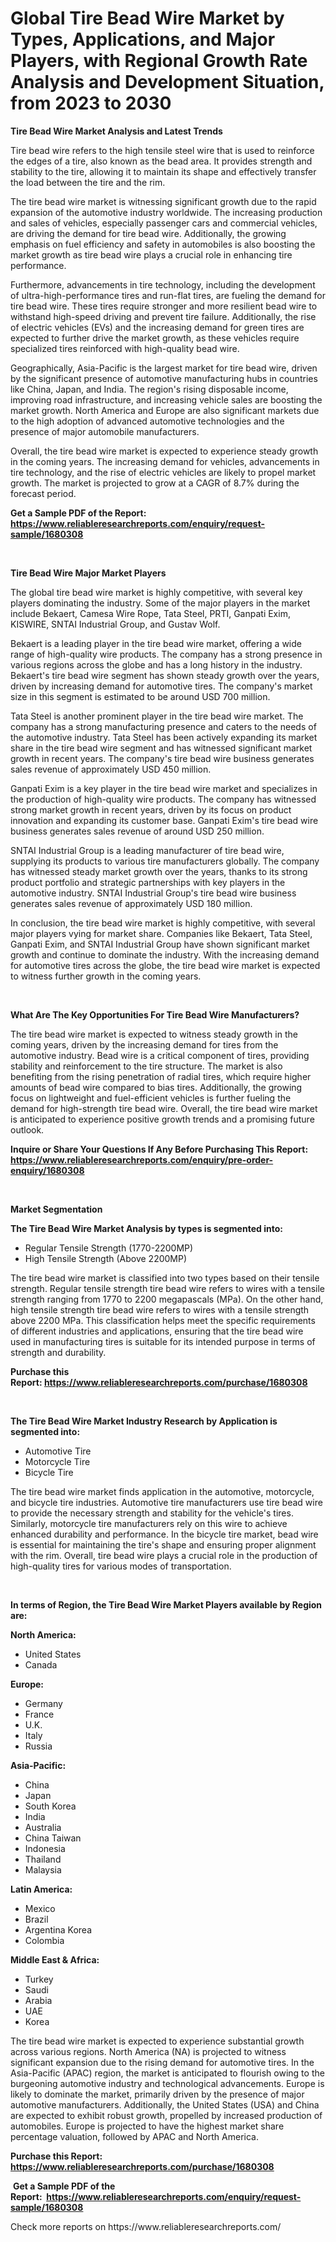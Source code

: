 <p><h1>Global Tire Bead Wire Market by Types, Applications, and Major Players, with Regional Growth Rate Analysis and Development Situation, from 2023 to 2030</h1></p><p><strong>Tire Bead Wire Market Analysis and Latest Trends</strong></p>
<p><p>Tire bead wire refers to the high tensile steel wire that is used to reinforce the edges of a tire, also known as the bead area. It provides strength and stability to the tire, allowing it to maintain its shape and effectively transfer the load between the tire and the rim.</p><p>The tire bead wire market is witnessing significant growth due to the rapid expansion of the automotive industry worldwide. The increasing production and sales of vehicles, especially passenger cars and commercial vehicles, are driving the demand for tire bead wire. Additionally, the growing emphasis on fuel efficiency and safety in automobiles is also boosting the market growth as tire bead wire plays a crucial role in enhancing tire performance.</p><p>Furthermore, advancements in tire technology, including the development of ultra-high-performance tires and run-flat tires, are fueling the demand for tire bead wire. These tires require stronger and more resilient bead wire to withstand high-speed driving and prevent tire failure. Additionally, the rise of electric vehicles (EVs) and the increasing demand for green tires are expected to further drive the market growth, as these vehicles require specialized tires reinforced with high-quality bead wire.</p><p>Geographically, Asia-Pacific is the largest market for tire bead wire, driven by the significant presence of automotive manufacturing hubs in countries like China, Japan, and India. The region's rising disposable income, improving road infrastructure, and increasing vehicle sales are boosting the market growth. North America and Europe are also significant markets due to the high adoption of advanced automotive technologies and the presence of major automobile manufacturers.</p><p>Overall, the tire bead wire market is expected to experience steady growth in the coming years. The increasing demand for vehicles, advancements in tire technology, and the rise of electric vehicles are likely to propel market growth. The market is projected to grow at a CAGR of 8.7% during the forecast period.</p></p>
<p><strong>Get a Sample PDF of the Report:&nbsp; <a href="https://www.reliableresearchreports.com/enquiry/request-sample/1680308">https://www.reliableresearchreports.com/enquiry/request-sample/1680308</a></strong></p>
<p>&nbsp;</p>
<p><strong>Tire Bead Wire Major Market Players</strong></p>
<p><p>The global tire bead wire market is highly competitive, with several key players dominating the industry. Some of the major players in the market include Bekaert, Camesa Wire Rope, Tata Steel, PRTI, Ganpati Exim, KISWIRE, SNTAI Industrial Group, and Gustav Wolf.</p><p>Bekaert is a leading player in the tire bead wire market, offering a wide range of high-quality wire products. The company has a strong presence in various regions across the globe and has a long history in the industry. Bekaert's tire bead wire segment has shown steady growth over the years, driven by increasing demand for automotive tires. The company's market size in this segment is estimated to be around USD 700 million.</p><p>Tata Steel is another prominent player in the tire bead wire market. The company has a strong manufacturing presence and caters to the needs of the automotive industry. Tata Steel has been actively expanding its market share in the tire bead wire segment and has witnessed significant market growth in recent years. The company's tire bead wire business generates sales revenue of approximately USD 450 million.</p><p>Ganpati Exim is a key player in the tire bead wire market and specializes in the production of high-quality wire products. The company has witnessed strong market growth in recent years, driven by its focus on product innovation and expanding its customer base. Ganpati Exim's tire bead wire business generates sales revenue of around USD 250 million.</p><p>SNTAI Industrial Group is a leading manufacturer of tire bead wire, supplying its products to various tire manufacturers globally. The company has witnessed steady market growth over the years, thanks to its strong product portfolio and strategic partnerships with key players in the automotive industry. SNTAI Industrial Group's tire bead wire business generates sales revenue of approximately USD 180 million.</p><p>In conclusion, the tire bead wire market is highly competitive, with several major players vying for market share. Companies like Bekaert, Tata Steel, Ganpati Exim, and SNTAI Industrial Group have shown significant market growth and continue to dominate the industry. With the increasing demand for automotive tires across the globe, the tire bead wire market is expected to witness further growth in the coming years.</p></p>
<p>&nbsp;</p>
<p><strong>What Are The Key Opportunities For Tire Bead Wire Manufacturers?</strong></p>
<p><p>The tire bead wire market is expected to witness steady growth in the coming years, driven by the increasing demand for tires from the automotive industry. Bead wire is a critical component of tires, providing stability and reinforcement to the tire structure. The market is also benefiting from the rising penetration of radial tires, which require higher amounts of bead wire compared to bias tires. Additionally, the growing focus on lightweight and fuel-efficient vehicles is further fueling the demand for high-strength tire bead wire. Overall, the tire bead wire market is anticipated to experience positive growth trends and a promising future outlook.</p></p>
<p><strong>Inquire or Share Your Questions If Any Before Purchasing This Report: <a href="https://www.reliableresearchreports.com/enquiry/pre-order-enquiry/1680308">https://www.reliableresearchreports.com/enquiry/pre-order-enquiry/1680308</a></strong></p>
<p>&nbsp;</p>
<p><strong>Market Segmentation</strong></p>
<p><strong>The Tire Bead Wire Market Analysis by types is segmented into:</strong></p>
<p><ul><li>Regular Tensile Strength (1770-2200MP)</li><li>High Tensile Strength (Above 2200MP)</li></ul></p>
<p><p>The tire bead wire market is classified into two types based on their tensile strength. Regular tensile strength tire bead wire refers to wires with a tensile strength ranging from 1770 to 2200 megapascals (MPa). On the other hand, high tensile strength tire bead wire refers to wires with a tensile strength above 2200 MPa. This classification helps meet the specific requirements of different industries and applications, ensuring that the tire bead wire used in manufacturing tires is suitable for its intended purpose in terms of strength and durability.</p></p>
<p><strong>Purchase this Report:&nbsp;<a href="https://www.reliableresearchreports.com/purchase/1680308">https://www.reliableresearchreports.com/purchase/1680308</a></strong></p>
<p>&nbsp;</p>
<p><strong>The Tire Bead Wire Market Industry Research by Application is segmented into:</strong></p>
<p><ul><li>Automotive Tire</li><li>Motorcycle Tire</li><li>Bicycle Tire</li></ul></p>
<p><p>The tire bead wire market finds application in the automotive, motorcycle, and bicycle tire industries. Automotive tire manufacturers use tire bead wire to provide the necessary strength and stability for the vehicle's tires. Similarly, motorcycle tire manufacturers rely on this wire to achieve enhanced durability and performance. In the bicycle tire market, bead wire is essential for maintaining the tire's shape and ensuring proper alignment with the rim. Overall, tire bead wire plays a crucial role in the production of high-quality tires for various modes of transportation.</p></p>
<p>&nbsp;</p>
<p><strong>In terms of Region, the Tire Bead Wire Market Players available by Region are:</strong></p>
<p>
    <p> <strong> North America: </strong>
        <ul>
            <li>United States</li>
            <li>Canada</li>
        </ul>
        </p> 
    <p> <strong> Europe: </strong>
        <ul>
            <li>Germany</li>
            <li>France</li>
            <li>U.K.</li>
            <li>Italy</li>
            <li>Russia</li>
        </ul>
        </p> 
    <p> <strong> Asia-Pacific: </strong>
        <ul>
            <li>China</li>
            <li>Japan</li>
            <li>South Korea</li>
            <li>India</li>
            <li>Australia</li>
            <li>China Taiwan</li>
            <li>Indonesia</li>
            <li>Thailand</li>
            <li>Malaysia</li>
        </ul>
        </p> 
    <p> <strong> Latin America: </strong>
        <ul>
            <li>Mexico</li>
            <li>Brazil</li>
            <li>Argentina Korea</li>
            <li>Colombia</li>
        </ul>
        </p> 
    <p> <strong> Middle East & Africa: </strong>
        <ul>
            <li>Turkey</li>
            <li>Saudi</li>
            <li>Arabia</li>
            <li>UAE</li>
            <li>Korea</li>
        </ul>
    </p>
    </p>
<p><p>The tire bead wire market is expected to experience substantial growth across various regions. North America (NA) is projected to witness significant expansion due to the rising demand for automotive tires. In the Asia-Pacific (APAC) region, the market is anticipated to flourish owing to the burgeoning automotive industry and technological advancements. Europe is likely to dominate the market, primarily driven by the presence of major automotive manufacturers. Additionally, the United States (USA) and China are expected to exhibit robust growth, propelled by increased production of automobiles. Europe is projected to have the highest market share percentage valuation, followed by APAC and North America.</p></p>
<p><strong>Purchase this Report: <a href="https://www.reliableresearchreports.com/purchase/1680308">https://www.reliableresearchreports.com/purchase/1680308</a></strong></p>
<p>&nbsp;<strong>Get a Sample PDF of the Report:&nbsp;&nbsp;<a href="https://www.reliableresearchreports.com/enquiry/request-sample/1680308">https://www.reliableresearchreports.com/enquiry/request-sample/1680308</a></strong></p>
<p><strong></strong></p>
<p>Check more reports on https://www.reliableresearchreports.com/</p>